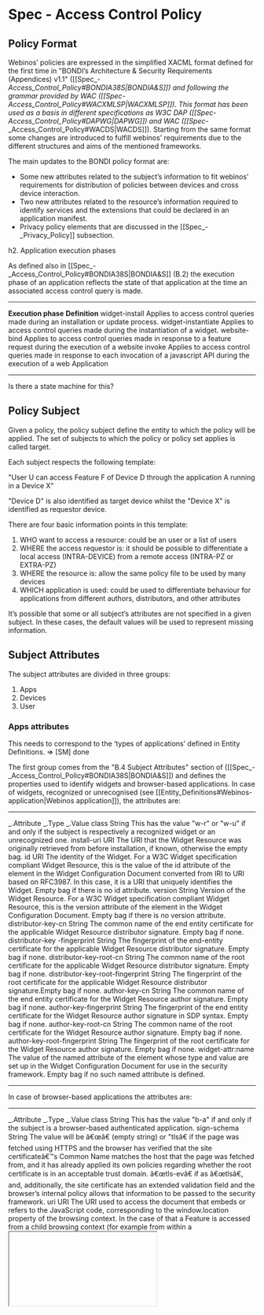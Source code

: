 Spec - Access Control Policy
============================

Policy Format
-------------

Webinos’ policies are expressed in the simplified XACML format defined for the first time in "BONDI’s Architecture & Security Requirements (Appendices) v1.1" ([[Spec_-_Access_Control_Policy#BONDIA38S|BONDIA&S]]) and following the grammar provided by WAC ([[Spec_-_Access_Control_Policy#WACXMLSP|WACXMLSP]]). This format has been used as a basis in different specifications as W3C DAP ([[Spec_-_Access_Control_Policy#DAPWG|DAPWG]]) and WAC ([[Spec_-_Access_Control_Policy#WACDS|WACDS]]).
Starting from the same format some changes are introduced to fulfill webinos’ requirements due to the different structures and aims of the mentioned frameworks.

The main updates to the BONDI policy format are:
* Some new attributes related to the subject’s information to fit webinos’ requirements for distribution of policies between devices and cross device interaction.
* Two new attributes related to the resource’s information required to identify services and the extensions that could be declared in an application manifest.
* Privacy policy elements that are discussed in the [[Spec_-_Privacy_Policy]] subsection.

h2. Application execution phases

As defined also in [[Spec_-_Access_Control_Policy#BONDIA38S|BONDIA&S]] (B.2) the execution phase of an application reflects the state of that application at the time an associated access control query is made.

  --------------------- -------------------------------------------------------------------------------------------------------------------------------------
  **Execution phase**   **Definition**
  widget-install        Applies to access control queries made during an installation or update process.
  widget-instantiate    Applies to access control queries made during the instantiation of a widget.
  website-bind          Applies to access control queries made in response to a feature request during the execution of a website
  invoke                Applies to access control queries made in response to each invocation of a javascript API during the execution of a web Application
  --------------------- -------------------------------------------------------------------------------------------------------------------------------------

Is there a state machine for this?

Policy Subject
--------------

Given a policy, the policy subject define the entity to which the policy will be applied. The set of subjects to which the policy or policy set applies is called target.

Each subject respects the following template:

"User U can access Feature F of Device D through the application A running in a Device X"

"Device D" is also identified as target device whilst the "Device X" is identified as requestor device.

There are four basic information points in this template:

1.  WHO want to access a resource: could be an user or a list of users
2.  WHERE the access requestor is: it should be possible to differentiate a local access (INTRA-DEVICE) from a remote access (INTRA-PZ or EXTRA-PZ)
3.  WHERE the resource is: allow the same policy file to be used by many devices
4.  WHICH application is used: could be used to differentiate behaviour for applications from different authors, distributors, and other attributes

It’s possible that some or all subject’s attributes are not specified in a given subject. In these cases, the default values will be used to represent missing information.

Subject Attributes
------------------

The subject attributes are divided in three groups:

1.  Apps
2.  Devices
3.  User

### Apps attributes

This needs to correspond to the ‘types of applications’ defined in Entity Definitions. => [SM] done

The first group comes from the "B.4 Subject Attributes" section of ([[Spec_-_Access_Control_Policy#BONDIA38S|BONDIA&S]]) and defines the properties used to identify widgets and browser-based applications.
In case of widgets, recognized or unrecognised (see [[Entity_Definitions#Webinos-application|Webinos application]]), the attributes are:

  ---------------------------------- ------------- ------------------------------------------------------------------------------------------------------------------------------------------------------------------------------------------------------------------------------------------------------------------------------------------------------------------------------------------------------
  _.Attribute                   _.Type   _.Value
  class                              String        This has the value "w-r" or "w-u" if and only if the subject is respectively a recognized widget or an unrecognized one.
  install-uri                        URI           The URI that the Widget Resource was originally retrieved from before installation, if known, otherwise the empty bag.
  id                                 URI           The identity of the Widget. For a W3C Widget specification compliant Widget Resource, this is the value of the id attribute of the <widget> element in the Widget Configuration Document converted from IRI to URI based on RFC3987. In this case, it is a URI that uniquely identifies the Widget. Empty bag if there is no id attribute.
  version                            String        Version of the Widget Resource. For a W3C Widget specification compliant Widget Resource, this is the version attribute of the <widget> element in the Widget Configuration Document. Empty bag if there is no version attribute.
  distributor-key-cn                 String        The common name of the end entity certificate for the applicable Widget Resource distributor signature. Empty bag if none.
  distributor-key -fingerprint       String        The fingerprint of the end-entity certificate for the applicable Widget Resource distributor signature. Empty bag if none.
  distributor-key-root-cn            String        The common name of the root certificate for the applicable Widget Resource distributor signature. Empty bag if none.
  distributor-key-root-fingerprint   String        The fingerprint of the root certificate for the applicable Widget Resource distributor signature.Empty bag if none.
  author-key-cn                      String        The common name of the end entity certificate for the Widget Resource author signature. Empty bag if none.
  author-key-fingerprint             String        The fingerprint of the end entity certificate for the Widget Resource author signature in SDP syntax. Empty bag if none.
  author-key-root-cn                 String        The common name of the root certificate for the Widget Resource author signature. Empty bag if none.
  author-key-root-fingerprint        String        The fingerprint of the root certificate for the Widget Resource author signature. Empty bag if none.
  widget-attr:name                                 The value of the named attribute of the <widget> element whose type and value are set up in the Widget Configuration Document for use in the security framework. Empty bag if no such named attribute is defined.
  ---------------------------------- ------------- ------------------------------------------------------------------------------------------------------------------------------------------------------------------------------------------------------------------------------------------------------------------------------------------------------------------------------------------------------

In case of browser-based applications the attributes are:

  ---------------------- ------------- ------------------------------------------------------------------------------------------------------------------------------------------------------------------------------------------------------------------------------------------------------------------------------------------------------------------------------------------------------------------------------------------------------------------------------------------------------------------------------------------------------------------------------------------------------------------------------
  _.Attribute       _.Type   _.Value
  class                  String        This has the value "b-a" if and only if the subject is a browser-based authenticated application.
  sign-schema            String        The value will be â€œâ€ (empty string) or "tlsâ€ if the page was fetched using HTTPS and the browser has verified that the site certificateâ€™s Common Name matches the host that the page was fetched from, and it has already applied its own policies regarding whether the root certificate is in an acceptable trust domain. â€œtls-evâ€ if as â€œtlsâ€, and, additionally, the site certificate has an extended validation field and the browser’s internal policy allows that information to be passed to the security framework.
  uri                    URI           The URI used to access the document that embeds or refers to the JavaScript code, corresponding to the window.location property of the browsing context. In the case of that a Feature is accessed from a child browsing context (for example from within a <iframe> within some outer document), this attribute provides the location of the child context.
  uri-top                URI           The URI used to access the Website that embeds or refers to the JavaScript code, corresponding to the top.window property of the browsing context. In the case that the Feature is accessed from a child browsing context (for example from within an <iframe>), this attribute provides the location of the top-level browsing context. If the current browsing context is a child of a Widget top-level browsing context, this attribute contains an IRI with the widget: scheme that corresponds to the top-level containing document from the Widget Resource.
  key-root-cn            String        The common name of the root certificate chained to by the site certificate.
  key-root-fingerprint   String        The fingerprint of the root certificate chained to by the site certificate.
  ---------------------- ------------- ------------------------------------------------------------------------------------------------------------------------------------------------------------------------------------------------------------------------------------------------------------------------------------------------------------------------------------------------------------------------------------------------------------------------------------------------------------------------------------------------------------------------------------------------------------------------------

The attributes "id", "uri" and "uri-top" other than the values presented (defined also in [[Spec_-_Access_Control_Policy#BONDIA38S|BONDIA&S]]) could contain one of the following URIs:

* http://webinos.org/subject/id/known
* http://webinos.org/subject/id/unknown

respectively if the widgets and browser-based applications were previously installed or not. If none of the apps attributes is specified then will be used the default value representing any widget/browser-based application:

* http://webinos.org/subject/id/any

**Note:** Browser-based applications can access webinos only if they are served from an origin with scheme HTTPS (see [[Application_Security_and_Secure_Communication#22-First-use-of-a-browser-based-application|First use of a browser based application]] for further details)

p(rev). What are these supposed to imply? "Trusted" is a dangerous term… => [SM] changed to known/unknow plus explanation

h3. Devices attributes

Devices attributes are used in order to express whether a device acts as a requestor or is a target, specifying its ID, domain and whether it is webinos enabled.
If the target-id is absent then the target device will be the "current device" and in a similar way if the requestor-id is absent the requestor will be the "current device".
The "current device" is the device that enforces the policy.

|_.Attribute |_.Type |_.Value|
|target-id |URI |ID of the device where the policy will be enforced. An ID could be a generic device URI (see list below) or refer to [[Entity_Definitions|Entity Definitions]] and [[Authentication|Authentication]] sections|
|target-domain |URI |Domain of the target device. Refer to the domain URIs listed below|
|requestor-id |URI |ID of the device requesting resources. An ID could be a generic device URI (see list below) or a PZP generated one|
|requestor-domain|URI |Domain of the requestor device. Refer to the domain URIs listed below|
|webinos-enabled |Boolean |True if requestor device is webinos enabled. If this attribute is not specified doesn’t matter if the device is webinos enabled or not|

p(rev). What is a PZP-generated device ID? => [SM] added reference to [[Entity_Definitions|Entity Definitions]] and [[Authentication|Authentication]] sections

p(rev). Do we need to have the ’webinos-enabled’ option? Which use-cases does it support?

_**Generic device URIs:**_
* http://webinos.org/subject/id/device
* http://webinos.org/subject/id/known
* http://webinos.org/subject/id/unknown
* http://webinos.org/subject/id/any (default)

In this context these URIs represent respectively the current device, a device whose certificate is already known, a device whose certificate is currently unknown and any device.

p(rev). What does ’trusted’ mean in this context? => [SM] changed to known/unknow plus explanation

_**Domain URIs:**_
* http://webinos.org/subject/domain/automotive
* http://webinos.org/subject/domain/desktop
* http://webinos.org/subject/domain/home-media
* http://webinos.org/subject/domain/mobile

http://webinos.org/subject/domain/any is the default domain URI value and represents all domains.


h3. User attributes

The User attributes allow to define the user to which a policy is referred. If the user-id is absent then the subject refers to any user.

|_.Attribute |_.Type |_.Value|
|user-id |URI |ID of the user to which the policy will be applied. An ID could be a generic user URI (see list below) or refer to [[Entity_Definitions|Entity Definitions]] and [[Authentication|Authentication]] sections |
|user-key-cn |String |The common name of the certificate for the user signature |
|user-key-fingerprint |String |The fingerprint of the certificate for the user signature |
|user-key-root-cn |String |The common name of the root certificate for the user signature |
|user-key-root-fingerprint|String |The fingerprint of the root certificate for the user signature |

_**Generic user URIs:**_
* http://webinos.org/subject/id/device
* http://webinos.org/subject/id/known
* http://webinos.org/subject/id/unknown
* http://webinos.org/subject/id/any (default)

In this context these URIs represent respectively the owner of the current device, an user whose certificate is already known, an user whose certificate is currently unknown and any user.


p(rev). What does ’trusted’ mean in this context? Can we distinguish between ’trusted’ and ’known’ ? => [SM] changed to known/unknow plus explanation

p(rev). What is a PZP-generated user ID? => [SM] added reference to [[Entity_Definitions|Entity Definitions]] and [[Authentication|Authentication]] sections


h2. Resource Attributes

In order to control the utilization of third party developers extensions, as defined in the [[Extensions background]] section of this document, the last two attributes of the following table are introduced to complete the list defined in "B.5 Resource Attributes" section of ([[Spec_-_Access_Control_Policy#BONDIA38S|BONDIA&S]]):

What extensions?

  ------------------------------ ------------- ------------------------------------------------------------------------------------------------------------------------------------------------------------------------------------------------------------------------------------------------------------------------------ -----------------------------------------------------------------------------------------------------------------------------------------------------------------------------------------------------------
  _.Attribute               _.Type   _.Value
  api-feature                    URI           The Identifier of the requested feature
  device-cap                     String        The Identifier of the device capability being accessed
  param:name                     See comment   The value of parameter â€œnameâ€. This value is determined only in the invoke execution phase
  feature-install-uri            URI           The URI that the API implementation was originally retrieved from before installation
  feature-key-cn                 String        The common name of the end entity certificate for the signature associated with the feature implementation
  feature-key-root-cn            String        The common name of the root certificate for the signature associated with the feature implementation
  feature-key-root-fingerprint   String        The fingerprint of the root certificate of the signature associated with the feature implementation
  service                        URI           URI that identifies the service
  app-extension                  URI           URI that identifies the extension. If for the extension is not defined an URI, this will be composed by the application URI followed by the name of the extension (using percent-encoding for special characters [[Spec_-_Access_Control_Policy#RFC3986
  ------------------------------ ------------- ------------------------------------------------------------------------------------------------------------------------------------------------------------------------------------------------------------------------------------------------------------------------------ -----------------------------------------------------------------------------------------------------------------------------------------------------------------------------------------------------------

The attributes "service" and "app-extension" could contain one of the following URIs:
* http://webinos.org/resource/info/id/trusted
* http://webinos.org/resource/info/id/not-trusted

Attribute match
---------------

The attribute match statement comes from section B.7 of [[Spec_-_Access_Control_Policy#BONDIA38S|BONDIA&S]] specification. It represents the evaluation of an attribute against a value and can return true, false or indetermined as result.

An attribute match takes the name of subject match or resource match respectively if the attribute being evaluated is a subject or a resource attribute.

An attribute match statement can be represented by the following functions:

<pre><code class="javascript">
 matchfunc( modifierfunc( attr ), value )
</code></pre>

<pre><code class="javascript">
 matchfunc( attr, value )
</code></pre>

Where `matchfunc` is the matching function that requires two non-boolean inputs and whose result is a boolean or is undetermined if at least one input is undetermined.
The `modifierfunc` is a function that operates on a non-boolean input and whose result is a non-boolean value or is undetermined if its input is undetermined.


h2. Subject specification

The subject specification element comes from section B.8 of [[Spec_-_Access_Control_Policy#BONDIA38S|BONDIA&S]] specification. It consists of a conjunctive sequence of subject matches. A subject specification is evaluated as follows:
* is determined and has value TRUE if each of the subject matches has value TRUE
* otherwise, is undetermined if any or the subject matches is undetermined
* otherwise is determined and has value FALSE.

A subject match is an attribute match where the attribute being matched is a subject attribute, and the match value is a literal string.

Target
------

The target element comes from section B.9 of [[Spec_-_Access_Control_Policy#BONDIA38S|BONDIA&S]] specification. The target of a policy or policy set identifies the set of subjects to which the policy or policy set applies. It consists of a disjunctive sequence of subject specifications and is evaluated as follows:
* has value TRUE if at least one of the subject specifications has value TRUE
* otherwise has value FALSE.

A policy or policy-set that has no target explicitly specified is treated as having a target that evaluates unconditionally to TRUE.
The target has an id attribute used for syncrhonisation purposes within the personal zone.

h2. Decision

The decision is defined in section B.10 of [[Spec_-_Access_Control_Policy#BONDIA38S|BONDIA&S]] specification.
If determined, the result of a rule or policy or policy set is a decision, either "not applicable" or any one of the effects "permit", "prompt-blanket", "prompt- session", "prompt-oneshot" or "deny". The effects are defined in [[Spec_-_Access_Control_Policy#Effect|Effect]].
The result of a rule or policy or policy set may be undetermined under conditions specified for each below.

h2. Rule

The rule element comes from section B.11 of [[Spec_-_Access_Control_Policy#BONDIA38S|BONDIA&S]] specification. It consists of a [[Spec_-_Access_Control_Policy#Condition|condition]] and an [[Spec_-_Access_Control_Policy#Effect|effect]].
A rule has an id used for syncrhonisation purposes within the personal zone.
The result of a rule (see [[Spec_-_Access_Control_Policy#Decision|decision]]) is determined if and only if its condition has a determined value.

h2. Condition

The condition of a rule (section B.12 of [[Spec_-_Access_Control_Policy#BONDIA38S|BONDIA&S]] specification) specifies extra criteria that need to be matched before the rule becomes applicable.
The condition consists of one or more attribute matches, combined with AND and OR operators into an arbitrarily nested tree.
The AND operator is evaluated as follows:
* is determined and has value "no match" if any input is "no match";
* otherwise is undetermined if any input is undetermined;
* otherwise is determined and has value "match".

The OR operator is evaluated as follows:
* is determined and has value "match" if any input is "match";
* otherwise is undetermined if any input is undetermined;
* otherwise is determined and has value "no match".

Policy
------

The policy element comes from section B.13 of [[Spec_-_Access_Control_Policy#BONDIA38S|BONDIA&S]] specification. A policy has a target, and a list of zero or more rules combined using a rule-combining algorithm (see [[Spec_-_Access_Control_Policy#Combining-algorithm|Combining algorithm]] for the combining algorithms). Where a directive attribute query finds more than one applicable directive attribute set, the first one is used.
A policy optionally has a textual description. It has also an id used for syncrhonisation purposes within the personal zone. If an implementation provides a means to provision a security policy fragment to replace an existing one, this id can be used to identify the policy or policy set to replace. No management of ids is mandated, therefore it is recommended that a standardised textual representation of a UUID should be used as the id.
The result of a policy is determined if and only if its combining rule has determined value.

Policy set
----------

The policy set element comes from section B.14 of [[Spec_-_Access_Control_Policy#BONDIA38S|BONDIA&S]] specification.
A policy set is a target with a list of zero or more policies and policy sets combined using a policy-combining algorithm (see [[Spec_-_Access_Control_Policy#Combining-algorithm|Combining algorithm]] for the combining algorithms). Where a directive attribute query finds more than one applicable directive attribute set, the first one is used.
A policy set has an id used for syncrhonisation purposes within the personal zone. If an implementation provides a means to provision a security policy fragment to replace an existing one, this id can be used to identify the policy or policy set to replace. No management of ids is mandated, therefore it is recommended that a standardised textual representation of a UUID should be used as the id.

The result of a policy is determined if and only if its combining rule has determined value.

Policy Document
---------------

As defined in section B.15 of [[Spec_-_Access_Control_Policy#BONDIA38S|BONDIA&S]] specification, where the implementation supports deployment of a fragment of policy to add to the existing security policy framework or to replace a part of it, the policy document is the unit of addition or replacement. A policy document can be either a policy or a policy set.

h2. Signed Policy Document

As defined in section B.16 of [[Spec_-_Access_Control_Policy#BONDIA38S|BONDIA&S]] specification, where the implementation supports deployment of policy fragments as above, the signed policy document is the cryptographically signed unit of deployment. It contains one or more policy documents as well as a single signature.

Matching function
-----------------

As defined in section B.17 of [[Spec_-_Access_Control_Policy#BONDIA38S|BONDIA&S]] specification the matching function used in an attribute match is one of the following:

h3. String equality matching function

True if and only if some string from one input string bag is byte-for-byte equal to some string from the other input string bag. Thus an empty bag is not equal to anything, not even another empty bag. An input of type other than empty bag or string bag is converted to string bag first.

h3. Globbing matching function

True if and only if, for some string in the first input string bag, the entire string matches the glob pattern in some string in the second input string bag. If either input is the empty bag, the result is false. An input of type other than empty bag or string bag is converted to string bag first.

h3. Regular expression matching function

True if and only if, for some string in the first input string bag, some part of the string matches the regular expression pattern in some string in the second input string bag. If either input is the empty bag, the result is false. An input of type other than empty bag or string bag is converted to string bag first.
This uses the definition of regular expressions in ECMAScript 3rd edition7.

h2. Modifier Function

As defined in section B.18 of [[Spec_-_Access_Control_Policy#BONDIA38S|BONDIA&S]] specification the modifier function optionally specified in each attribute in a target or condition is one of the following.

### URI-Scheme modifier function

If the input is a string bag, first it is converted to a URI bag by interpreting each string as a URI. Any string that does not have the form of a URI is removed from the bag.
Each URI in the bag is converted to a string by taking the URI’s scheme component.
Thus the result type is either the empty bag or string bag

### URI-Authority modifier function

If the input is a string bag, first it is converted to a URI bag by interpreting each string as a URI. Any string that does not have the form of a URI is removed from the bag.
Each URI in the bag is converted to a string by taking the URI’s authority component. If the URI does not have an authority component, it is removed from the bag.
Thus the result type is either the empty bag or string bag.

### URI-Scheme-Authority modifier function

If the input is a string bag, first it is converted to a URI bag by interpreting each string as a URI. Any string that does not have the form of a URI is removed from the bag.
Each URI in the bag is converted to a string by taking the URI’s scheme and authority components. If the URI does not have an authority component, it is removed from the bag.
Thus the result type is either the empty bag or string bag.

### URI-Host modifier function

If the input is a string bag, first it is converted to a URI bag by interpreting each string as a URI. Any string that does not have the form of a URI is removed from the bag.
Each URI in the bag is converted to a string by taking the URI’s host component. If the URI does not have an authority component, it is removed from the bag.
Thus the result type is either the empty bag or string bag.

### URI-Path modifier function

If the input is a string bag, first it is converted to a URI bag by interpreting each string as a URI. Any string that does not have the form of a URI is removed from the bag.
Each URI in the bag is converted to a string by taking the URI’s path component. If the URI does not have an authority component, it is removed from the bag.
Thus the result type is either the empty bag or string bag.

Combining algorithm
-------------------

As defined in section B.19 of [[Spec_-_Access_Control_Policy#BONDIA38S|BONDIA&S]] specification there are two types of combining algorithms: policy-combining algorithms and rule-combining algorithms.
The policy-combining algorithm for a policy set determines how child policies and policy sets are combined.
The rule-combining algorithm for a policy determines how child rules are combined.
The algorithms are described in the following subsections. The term child is used to mean the child rules in the policy when applying the policy’s rule- combining algorithm, or the child policies and policy sets in the policy set when applying the policy set’s policy-combining algorithm.

### Deny-overrides combining algorithm

The deny-overrides combining algorithm is usable as a policy-combining algorithm and as a rule-combining algorithm. The overall result of a query is evaluated as follows.
* If any child evaluates to "deny", then the overall result is "deny".
* Otherwise, if any child is undetermined, then the overall result is undetermined.
* Otherwise, if any child evaluates to "prompt-oneshot", then the overall result is "prompt-oneshot".
* Otherwise, if any child evaluates to "prompt-session", then the overall result is "prompt-session".
* Otherwise, if any child evaluates to "prompt-blanket", then the overall result is "prompt-blanket".
* Otherwise, if any child evaluates to "permit", then the overall result is "permit".
* Otherwise, the overall result is "inapplicable".

### Permit-overrides combining algorithm

The permit-overrides combining algorithm is usable as a policy-combining algorithm and as a rule-combining algorithm.The overall result of a query is evaluated as follows.
* If any child evaluates to "permit", then the overall result is "permit"
* Otherwise, if any child is undetermined, then the overall result is undetermined.
* Otherwise, if any child evaluates to "prompt-blanket", then the overall result is "prompt-blanket".
* Otherwise, if any child evaluates to "prompt-session", then the overall result is "prompt-session".
* Otherwise, if any child evaluates to "prompt-oneshot", then the overall result is "prompt-oneshot".
* Otherwise, if any child evaluates to "deny", then the overall result is "deny".
* Otherwise, the overall result is "inapplicable".

### First-applicable rule combining algorithm

The first-applicable rule combining algorithm is usable as a rule-combining algorithm.
The overall result of a query is evaluated by processing the children in written order as follows:
* if the current child is determined and does not evaluate to "inapplicable", the overall result is the result of the current child;
* otherwise, if the current child is undetermined, the overall result is undetermined;
* otherwise, if the current child is determined and has value "inapplicable", continue processing at the next child. If already processing the final child, the overall result is "inapplicable".

### First-matching-target policy combining algorithm

The first-matching-target policy combining algorithm is usable as a policy- combining algorithm.
The overall result of a query is evaluated by processing the children in written order as follows:
* if the current child has a target that matches the overall result is the result of the current child;
* otherwise, continue processing at the next child. If already processing the final child, the overall result is "inapplicable".

Effect
------

As defined in section B.20 of [[Spec_-_Access_Control_Policy#BONDIA38S|BONDIA&S]] specification the effect of a rule is one of the following:

h3. Permit

This effect allows requested access without user interaction.

h3. Deny

This effect denies requested access without user interaction.

h3. Prompt-X

The prompt-oneshot, prompt-session and prompt-blanket effects allow requested access after explicit confirmation by the user. The implementation MUST prompt the user before allowing access.
The implementation MUST only provide the user the option to grant permission up to the maximum allowed by the effect, ie:
* prompt-oneshot: "deny always", "deny this time", "allow this time";
* prompt-session: prompt-oneshot options plus "deny for this session", "allow for this session";
* prompt-blanket: prompt-session options plus "allow always".

The implementation MUST provide a means to respond with any available option that is applicable in the context in which the prompt is displayed.
Any default action MUST be at least as restrictive as "deny this time".
If the user has the option of deferring a response indefinitely and the user does not respond explicitly, the requested access MUST NOT be allowed.
For a Widget, a session lasts while the application is still running and the terminal has not been switched off or placed in standby mode.
For a Website, another visit to the same page in the same Browser tab or window is part of the same session.

h2. Query

As defined in section B.21 of [[Spec_-_Access_Control_Policy#BONDIA38S|BONDIA&S]] specification a query represents a specific instance of a security policy being evaluated in order to make an access control decision relating to an attempted operation by a Web Application.
A query is characterised by the collection of subject attributes associated with the Web Application instance, the collection of resource attributes associated with rhe attempted operation, and the collection of environment attributes associated with the circumstances of the attempt. The determinedness of each of these attributes is in accordance with the execution phase of the attempt.
A query is evaluated against a policy-set, resulting in a decision in accordance with the evaluation rules defined in this specification.

Core features
-------------

The following table contains some core features referring to widget lifecycle, WRT, network access and policy control functionalities. These features are not associated to APIs and correspond to action performed or controlled by the Widget Manager and the Widget Runtime. It’s not required to declare these features inside any widget configuration document.

  -------------------------------------------- -----------------------------------------------------------------------------------------------------------------------------
  **Feature**                                  **Meaning**
  http://webinos.org/core/widget/install       Identifies the widget installation process
  http://webinos.org/core/widget/instantiate   Identifies the widget instantiation
  http://webinos.org/core/widget/update        Identifies the widget update process
  http://webinos.org/core/widget/uninstall     Identifies the widget removal
  http://webinos.org/core/wrt/update           Identifies the widget update process
  http://webinos.org/core/network-access       Identifies network IO operation operated by widgets. Use a param (_uri_) to identify the remote resource accessed
  http://webinos.org/core/policy-management    Identifies operations related to policy files management
  -------------------------------------------- -----------------------------------------------------------------------------------------------------------------------------

Formal Specification
--------------------

Below are depicted three use cases to show the workflow for:

1.  requests come from an applications inside the device
2.  requests come from outside the Device
3.  requests come from outside the Device, and no Personal Hub is reachable (or it is not contacted for resource usage optimization)

### Distributed architecture, Case 1: requests come from an application inside the device

![](distributed_architecture_1.png)

### Flow description

0. PZP update policies and make them available to the PDP
1. The access requestor sends an access request to the PZP
2. The PZP sends the request for access to the decision wrapper
3. The decision wrapper forwards the request towards the access manager, together with the possible relevant
data handling policies attached to the requested resources

_XACML engine branch_
{
 4. The access manager forwards the request to the PEP
 5. The PEP forwards the request to the context handler
 6. The context handler constructs an XACML request and sends it to the PDP
 7. The PDP requests any additional attributes from the context handler.
 8. The context handler requests the attributes from a PIP
 9. The PIP asks the data reader for requested attributes
 10. The PIP obtains the requested attributes
 11. The PIP returns the requested attributes to the context handler
 12. The context handler sends the requested attributes to the PDP which evaluates the policy
 13. The PDP returns the authorization decision to the context handler
 14. The context handler translates the response to the native response format of the PEP and returns
 the response to the PEP
 15. The PEP returns the access decision to the access manager
}

_Privacy enhanced branch_
{
 a. The access manager forwards the request and the Data Handling Policies to the DHDF engine
 b. The DHDF engine asks the data reader for evaluation information
 c. The DHDF engine obtains information needed for evaluation
 d. The DFDH engine evaluated DH policies and returns the decision to the access manager
}

16. The access manager combines the XACML access control decision and the DHDF data handling decision,
 then it sends the result to the decision wrapper.
17. The decision wrapper forwards the result to the PZP which enforces it.

### Distributed architecture, Case 2: requests come from outside the Device

![](distributed_architecture_2.png)

### Flow description

0. PAP update policies and make them available to the PDP
1. The remote access requestor sends an access request to the PZH across the overlay network
2. The PZH sends the request for access to the decision wrapper
3. The decision wrapper forwards the request towards the access manager, together with the possible relevant
data handling policies attached to the requested resources

_XACML engine branch_
{
 4. The access manager forwards the request to the PEP
 5. The PEP forwards the request to the context handler
 6. The context handler constructs an XACML request and sends it to the PDP
 7. The PDP requests any additional attributes from the context handler.
 8. The context handler requests the attributes from a PIP
 9. The PIP asks the data reader for requested attributes
 10. The PIP obtains the requested attributes
 11. The PIP returns the requested attributes to the context handler
 12. The context handler sends the requested attributes to the PDP which evaluates the policy
 13. The PDP returns the authorization decision to the context handler
 14. The context handler translates the response to the native response format of the PEP and returns
 the response to the PEP
 15. The PEP returns the access decision to the access manager
}

_Privacy enhanced branch_
{
 a. The access manager forwards the request and the Data Handling Policies to the DHDF engine
 b. The DHDF engine asks the data reader for evaluation information
 c. The DHDF engine obtains information needed for evaluation
 d. The DFDH engine evaluated DH policies and returns the decision to the access manager
}

16. The access manager combines the XACML access control decision and the DHDF data handling decision,
 then it sends the result to the decision wrapper.
17. The decision wrapper forwards the result to the PZH
18. The PZH forwards the result to the PZP which enforces it.

### Distributed architecture, Case 3: requests come from outside the Device, and no Personal Hub is reachable (or it is not contacted for resource usage optimization)

![](distributed_architecture_3.png)

### Flow description

0. PZP update policies and make them available to the PDP
1. The remote access requestor sends an access request to the PZP across the overlay network
2. The PZP sends the request for access to the decision wrapper
3. The decision wrapper forwards the request towards the access manager, together with the possible relevant
data handling policies attached to the requested resources

_XACML engine branch_
{
 4. The access manager forwards the request to the PEP
 5. The PEP forwards the request to the context handler
 6. The context handler constructs an XACML request and sends it to the PDP
 7. The PDP requests any additional attributes from the context handler.
 8. The context handler requests the attributes from a PIP
 9. The PIP asks the data reader for requested attributes
 10. The PIP obtains the requested attributes
 11. The PIP returns the requested attributes to the context handler
 12. The context handler sends the requested attributes to the PDP which evaluates the policy
 13. The PDP returns the authorization decision to the context handler
 14. The context handler translates the response to the native response format of the PEP and returns
 the response to the PEP
 15. The PEP returns the access decision to the access manager
}

_Privacy enhanced branch_
{
 a. The access manager forwards the request and the Data Handling Policies to the DHDF engine
 b. The DHDF engine asks the data reader for evaluation information
 c. The DHDF engine obtains information needed for evaluation
 d. The DFDH engine evaluated DH policies and returns the decision to the access manager
}

16. The access manager combines the XACML access control decision and the DHDF data handling decision,
 then it sends the result to the decision wrapper.
17. The decision wrapper forwards the result to the PZP which enforces it.

References
----------

### BONDIA&S

"BONDI’s Architecture and Security Appendices":http://bondi.omtp.org/1.11/security/BONDI_Architecture_and_Security_Appendices_v1.1.pdf, January 2010

### DAPWG

"Device APIs and Policy Working Group":http://www.w3.org/2009/dap/

### RFC3986

"Uniform Resource Identifier (URI): Generic Syntax":http://www.ietf.org/rfc/rfc3986.txt, January 2005

### WACDS

"WAC Device Specifications":http://specs.wacapps.net/2.0/jun2011/index.html, June 2011

### WACXMLSP

"WAC: XML definition of Security Policy (RelaxNG)":http://specs.wacapps.net/2.0/jun2011/core/wacxml.rnc

